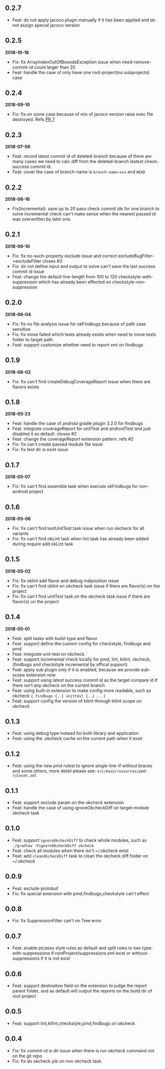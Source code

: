 ## 0.2.7

- Feat: do not apply jacoco plugin manually if it has been applied and do not assign special jacoco version

## 0.2.5

__2018-10-18__

- Fix: fix ArrayIndexOutOfBoundsException issue when need-remove-commit-id count larger than 20
- Feat: handle the case of only have one root-project(no subprojects) case

## 0.2.4

__2018-09-10__

- Fix: fix on some case because of mix of jacoco version raise exec file destroyed. Refs [PR 7](https://github.com/lingochamp/okcheck/pull/7)

## 0.2.3

__2018-07-06__

- Feat: record latest commit id of deleted-branch because of there are many cases we need to calc diff from the deleted-branch lastest check-success commit id.
- Feat: cover the case of branch-name is `branch-name~xxx` and `HEAD`

## 0.2.2

__2018-06-16__

- Fix(Incremental): save up to 20 pass check commit ids for one branch to solve incremental check can't make sense when the nearest passed id was overwritten by later one.

## 0.2.1

__2018-06-10__

- Fix: fix no-such-property exclude issue and correct excludeBugFilter->excludeFilter closes #3
- Fix: do not define input and output to solve can't save the last success commit id issue
- Feat: change the default line-length from 100 to 120 checkstyle-with-suppression which has already been effected on checkstyle-non-suppression

## 0.2.0

__2018-06-04__

- Fix: fix no file analysis issue for okFindbugs because of path case sensitive
- Fix: fix move failed which tests already exists when need to move tests folder to target path
- Feat: support customize whether need to report xml on findbugs

## 0.1.9

__2018-06-02__

- Fix: fix can't find createDebugCoverageReport issue when there are flavors exists

## 0.1.8

__2018-05-23__

- Feat: handle the case of android gradle plugin 3.2.0 for findbugs
- Feat: integrate coverageReport for unitTest and androidTest and just disabled it as default. closes #2
- Feat: change the coverageReport extension pattern. refs #2
- Fix: fix can't create passed module file issue
- Fix: fix test dir is exist issue

## 0.1.7

__2018-05-07__

- Fix: fix can't find assemble task when execute okFindbugs for non-android project

## 0.1.6

__2018-05-06__

- Fix: fix can't find testUnitTest task issue when run okcheck for all variants
- Fix: fix can't find okLint task when lint task has already been added during require add okLint task

## 0.1.5

__2018-05-02__

- Fix: fix oklint add flavor and debug malposition issue
- Fix: fix can't find oklint on okcheck task issue if there are flavor(s) on the project
- Fix: fix can't find unitTest task on the okcheck task issue if there are flavor(s) on the project

## 0.1.4

__2018-05-01__

- Feat: split tasks with build-type and flavor
- Feat: support define the custom config for checkstyle, findbugs and pmd
- Feat: integrate unit-test on okcheck
- Feat: support incremental check locally for pmd, lint, ktlint, okcheck, (findbugs and checkstyle incremental by offical support)
- Feat: apply sub plugin only if it is enabled, because we provide sub-scope extension now
- Feat: support using latest success commit id as the target compare id if there isn't any okcheck on the current branch
- Feat: using built-in extension to make config more readable, such as okcheck `{ findbugs {..} unittest {..} .. }`
- Feat: support config the version of ktlint through ktlint scope on okcheck

## 0.1.3

- Feat: using debug type instead for both library and application
- Feat: using the .okcheck cache on the current path when it exist

## 0.1.2

- Feat: using the new pmd rulest to ignore single-line-if without braces and some others, more detail please see: `src/main/resources/pmd-ruleset.xml`

## 0.1.1

- Feat: support exclude param on the okcheck extension
- Feat: handle the case of using ignoreOkcheckDiff on target-module okcheck task

## 0.1.0

- Feat: support `ignoreOkcheckDiff` to check whole modules, such as `./gradlew -PignoreOkcheckDiff okcheck`
- Feat: check all modules when there isn't ~/.okcheck exist
- Feat: add `cleanOkcheckDiff` task to clean the okcheck diff folder on ~/.okcheck

## 0.0.9

- Feat: exclude protobuf
- Fix: fix special extension with pmd,findbugs,checkstyle can't effect

## 0.0.8

- Fix: fix SuppressionFilter can't on Tree error

## 0.0.7

- Feat: enable picasso style rules as default and split rules to two type: with-suppressions if rootProject/suppressions.xml exist or without-suppressions if it is not exist

## 0.0.6

- Feat: support destination field on the extension to judge the report parent folder, and as default will output the reports on the build dir of root project

## 0.0.5

- Feat: support lint,ktlint,checkstyle,pmd,findbugs on okcheck

## 0.0.4

- Fix: fix commit-id is dir issue when there is run okcheck command not on the git repo
- Fix: fix do okcheck job on non okcheck task.
